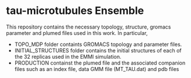# tau-microtubules Ensemble


This repository contains the necessary topology, structure, gromacs parameter and plumed files used in this work. In particular,

- TOPO_MDP folder containts GROMACS topology and parameter files.
- INITIAL_STRUCTURES folder contains the initial structures of each of the 32 replicas used in the EMMI simulation.
- PRODUCTION containst the plumed file and the associated companion files such as an index file, data GMM file (MT_TAU.dat) and pdb files
